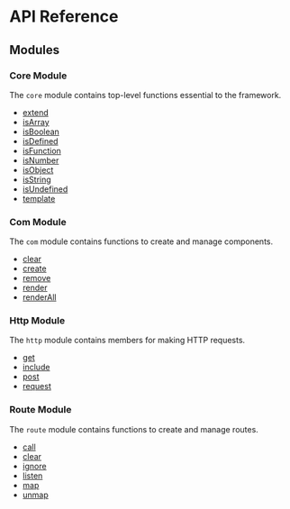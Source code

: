 # API Reference

## Modules

### Core Module

The `core` module contains top-level functions essential to the framework.

* [extend](core/extend.md)
* [isArray](core/isArray.md)
* [isBoolean](core/isBoolean.md)
* [isDefined](core/isDefined.md)
* [isFunction](core/isFunction.md)
* [isNumber](core/isNumber.md)
* [isObject](core/isObject.md)
* [isString](core/isString.md)
* [isUndefined](core/isUndefined.md)
* [template](core/template.md)

### Com Module

The `com` module contains functions to create and manage components.

* [clear](com/clear.md)
* [create](com/create.md)
* [remove](com/remove.md)
* [render](com/render.md)
* [renderAll](com/renderAll.md)

### Http Module

The `http` module contains members for making HTTP requests.

* [get](http/get.md)
* [include](http/include.md)
* [post](http/post.md)
* [request](http/request.md)

### Route Module

The `route` module contains functions to create and manage routes.

* [call](route/call.md)
* [clear](route/clear.md)
* [ignore](route/ignore.md)
* [listen](route/listen.md)
* [map](route/map.md)
* [unmap](route/unmap.md)
